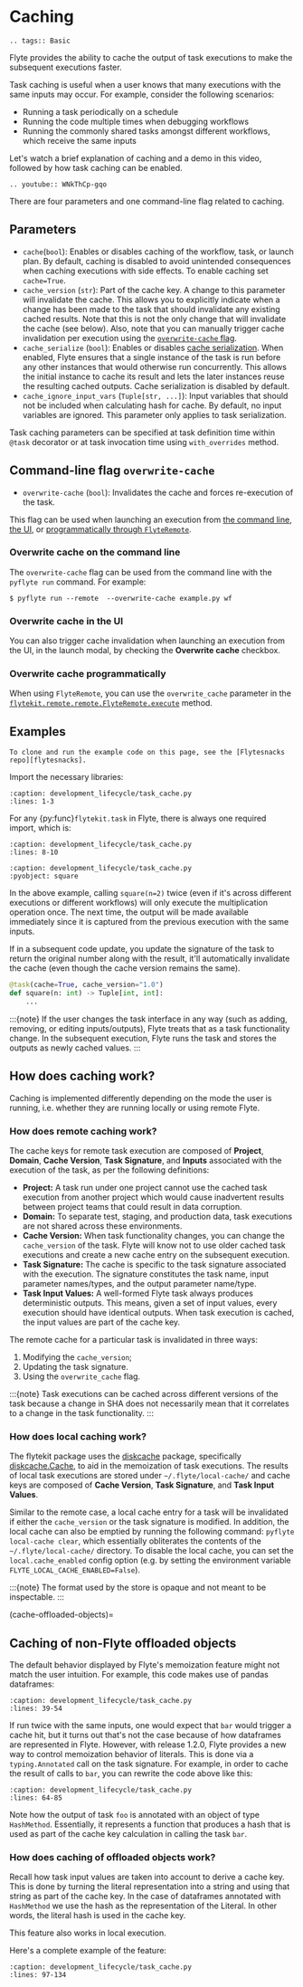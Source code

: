 # Caching

```{eval-rst}
.. tags:: Basic
```

Flyte provides the ability to cache the output of task executions to make the subsequent executions faster.

Task caching is useful when a user knows that many executions with the same inputs may occur. For example, consider the following scenarios:

- Running a task periodically on a schedule
- Running the code multiple times when debugging workflows
- Running the commonly shared tasks amongst different workflows, which receive the same inputs

Let's watch a brief explanation of caching and a demo in this video, followed by how task caching can be enabled.

```{eval-rst}
.. youtube:: WNkThCp-gqo

```

There are four parameters and one command-line flag related to caching.

## Parameters

* `cache`(`bool`): Enables or disables caching of the workflow, task, or launch plan.
By default, caching is disabled to avoid unintended consequences when caching executions with side effects.
To enable caching set `cache=True`.
* `cache_version` (`str`): Part of the cache key.
A change to this parameter will invalidate the cache.
This allows you to explicitly indicate when a change has been made to the task that should invalidate any existing cached results.
Note that this is not the only change that will invalidate the cache (see below).
Also, note that you can manually trigger cache invalidation per execution using the [`overwrite-cache` flag](#where-to-use-the-overwrite-cache-flag).
* `cache_serialize` (`bool`): Enables or disables [cache serialization](./cache_serializing).
When enabled, Flyte ensures that a single instance of the task is run before any other instances that would otherwise run concurrently.
This allows the initial instance to cache its result and lets the later instances reuse the resulting cached outputs.
Cache serialization is disabled by default.
* `cache_ignore_input_vars` (`Tuple[str, ...]`): Input variables that should not be included when calculating hash for cache. By default, no input variables are ignored. This parameter only applies to task serialization.

Task caching parameters can be specified at task definition time within `@task` decorator or at task invocation time using `with_overrides` method.

## Command-line flag `overwrite-cache`

*  `overwrite-cache` (`bool`): Invalidates the cache and forces re-execution of the task.

This flag can be used when launching an execution from [the command line](#overwrite-cache-on-the-command-line), [the UI](#overwrite-cache-in-the-ui), or [programmatically through `FlyteRemote`](#overwrite-cache-programmatically).

### Overwrite cache on the command line

The `overwrite-cache` flag can be used from the command line with the `pyflyte run` command. For example:

```{code-block} shell
$ pyflyte run --remote  --overwrite-cache example.py wf
```

### Overwrite cache in the UI

You can also trigger cache invalidation when launching an execution from the UI, in the launch modal, by checking the **Overwrite cache** checkbox.

### Overwrite cache programmatically

When using `FlyteRemote`, you can use the `overwrite_cache` parameter in the [`flytekit.remote.remote.FlyteRemote.execute`](https://docs.flyte.org/en/latest/api/flytekit/generated/flytekit.remote.remote.FlyteRemote.html#flytekit.remote.remote.FlyteRemote.execute) method.

## Examples

```{note}
To clone and run the example code on this page, see the [Flytesnacks repo][flytesnacks].
```

Import the necessary libraries:

```{rli} https://raw.githubusercontent.com/flyteorg/flytesnacks/69dbe4840031a85d79d9ded25f80397c6834752d/examples/development_lifecycle/development_lifecycle/task_cache.py
:caption: development_lifecycle/task_cache.py
:lines: 1-3
```

For any {py:func}`flytekit.task` in Flyte, there is always one required import, which is:

```{rli} https://raw.githubusercontent.com/flyteorg/flytesnacks/69dbe4840031a85d79d9ded25f80397c6834752d/examples/development_lifecycle/development_lifecycle/task_cache.py
:caption: development_lifecycle/task_cache.py
:lines: 8-10
```

```{rli} https://raw.githubusercontent.com/flyteorg/flytesnacks/69dbe4840031a85d79d9ded25f80397c6834752d/examples/development_lifecycle/development_lifecycle/task_cache.py
:caption: development_lifecycle/task_cache.py
:pyobject: square
```

In the above example, calling `square(n=2)` twice (even if it's across different executions or different workflows) will only execute the multiplication operation once.
The next time, the output will be made available immediately since it is captured from the previous execution with the same inputs.

If in a subsequent code update, you update the signature of the task to return the original number along with the result, it'll automatically invalidate the cache (even though the cache version remains the same).

```python
@task(cache=True, cache_version="1.0")
def square(n: int) -> Tuple[int, int]:
    ...
```

:::{note}
If the user changes the task interface in any way (such as adding, removing, or editing inputs/outputs), Flyte treats that as a task functionality change. In the subsequent execution, Flyte runs the task and stores the outputs as newly cached values.
:::

## How does caching work?

Caching is implemented differently depending on the mode the user is running, i.e. whether they are running locally or using remote Flyte.

### How does remote caching work?

The cache keys for remote task execution are composed of **Project**, **Domain**, **Cache Version**, **Task Signature**, and **Inputs** associated with the execution of the task, as per the following definitions:

- **Project:** A task run under one project cannot use the cached task execution from another project which would cause inadvertent results between project teams that could result in data corruption.
- **Domain:** To separate test, staging, and production data, task executions are not shared across these environments.
- **Cache Version:** When task functionality changes, you can change the `cache_version` of the task. Flyte will know not to use older cached task executions and create a new cache entry on the subsequent execution.
- **Task Signature:** The cache is specific to the task signature associated with the execution. The signature constitutes the task name, input parameter names/types, and the output parameter name/type.
- **Task Input Values:** A well-formed Flyte task always produces deterministic outputs. This means, given a set of input values, every execution should have identical outputs. When task execution is cached, the input values are part of the cache key.

The remote cache for a particular task is invalidated in three ways:

1. Modifying the `cache_version`;
2. Updating the task signature.
3. Using the `overwrite_cache` flag.

:::{note}
Task executions can be cached across different versions of the task because a change in SHA does not necessarily mean that it correlates to a change in the task functionality.
:::

### How does local caching work?

The flytekit package uses the [diskcache](https://github.com/grantjenks/python-diskcache) package, specifically [diskcache.Cache](http://www.grantjenks.com/docs/diskcache/tutorial.html#cache), to aid in the memoization of task executions. The results of local task executions are stored under `~/.flyte/local-cache/` and cache keys are composed of **Cache Version**, **Task Signature**, and **Task Input Values**.

Similar to the remote case, a local cache entry for a task will be invalidated if either the `cache_version` or the task signature is modified. In addition, the local cache can also be emptied by running the following command: `pyflyte local-cache clear`, which essentially obliterates the contents of the `~/.flyte/local-cache/` directory.
To disable the local cache, you can set the `local.cache_enabled` config option (e.g. by setting the environment variable `FLYTE_LOCAL_CACHE_ENABLED=False`).

:::{note}
The format used by the store is opaque and not meant to be inspectable.
:::

(cache-offloaded-objects)=

## Caching of non-Flyte offloaded objects

The default behavior displayed by Flyte's memoization feature might not match the user intuition. For example, this code makes use of pandas dataframes:

```{rli} https://raw.githubusercontent.com/flyteorg/flytesnacks/69dbe4840031a85d79d9ded25f80397c6834752d/examples/development_lifecycle/development_lifecycle/task_cache.py
:caption: development_lifecycle/task_cache.py
:lines: 39-54
```

If run twice with the same inputs, one would expect that `bar` would trigger a cache hit, but it turns out that's not the case because of how dataframes are represented in Flyte.
However, with release 1.2.0, Flyte provides a new way to control memoization behavior of literals. This is done via a `typing.Annotated` call on the task signature.
For example, in order to cache the result of calls to `bar`, you can rewrite the code above like this:

```{rli} https://raw.githubusercontent.com/flyteorg/flytesnacks/69dbe4840031a85d79d9ded25f80397c6834752d/examples/development_lifecycle/development_lifecycle/task_cache.py
:caption: development_lifecycle/task_cache.py
:lines: 64-85
```

Note how the output of task `foo` is annotated with an object of type `HashMethod`. Essentially, it represents a function that produces a hash that is used as part of the cache key calculation in calling the task `bar`.

### How does caching of offloaded objects work?

Recall how task input values are taken into account to derive a cache key.
This is done by turning the literal representation into a string and using that string as part of the cache key. In the case of dataframes annotated with `HashMethod` we use the hash as the representation of the Literal. In other words, the literal hash is used in the cache key.

This feature also works in local execution.

Here's a complete example of the feature:

```{rli} https://raw.githubusercontent.com/flyteorg/flytesnacks/69dbe4840031a85d79d9ded25f80397c6834752d/examples/development_lifecycle/development_lifecycle/task_cache.py
:caption: development_lifecycle/task_cache.py
:lines: 97-134
```

[flytesnacks]: https://github.com/flyteorg/flytesnacks/tree/master/examples/development_lifecycle/
